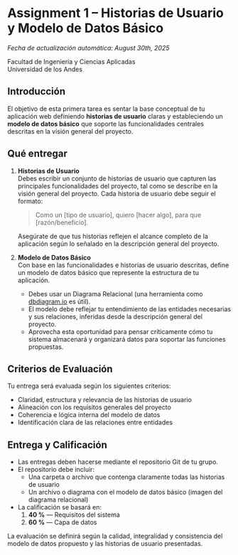 # Assignment 1 – Historias de Usuario y Modelo de Datos Básico

_Fecha de actualización automática: August 30th, 2025_

Facultad de Ingeniería y Ciencias Aplicadas  
Universidad de los Andes

## Introducción

El objetivo de esta primera tarea es sentar la base conceptual de tu aplicación web definiendo **historias de usuario** claras y estableciendo un **modelo de datos básico** que soporte las funcionalidades centrales descritas en la visión general del proyecto.

## Qué entregar

1. **Historias de Usuario**  
   Debes escribir un conjunto de historias de usuario que capturen las principales funcionalidades del proyecto, tal como se describe en la visión general del proyecto. Cada historia de usuario debe seguir el formato:

    > Como un [tipo de usuario], quiero [hacer algo], para que [razón/beneficio].

    Asegúrate de que tus historias reflejen el alcance completo de la aplicación según lo señalado en la descripción general del proyecto.

2. **Modelo de Datos Básico**  
   Con base en las funcionalidades e historias de usuario descritas, define un modelo de datos básico que represente la estructura de tu aplicación.
    - Debes usar un Diagrama Relacional (una herramienta como [dbdiagram.io](https://dbdiagram.io/home) es útil).
    - El modelo debe reflejar tu entendimiento de las entidades necesarias y sus relaciones, inferidas desde la descripción general del proyecto.
    - Aprovecha esta oportunidad para pensar críticamente cómo tu sistema almacenará y organizará datos para soportar las funciones propuestas.

## Criterios de Evaluación

Tu entrega será evaluada según los siguientes criterios:

-   Claridad, estructura y relevancia de las historias de usuario
-   Alineación con los requisitos generales del proyecto
-   Coherencia e lógica interna del modelo de datos
-   Identificación clara de las relaciones entre entidades

## Entrega y Calificación

-   Las entregas deben hacerse mediante el repositorio Git de tu grupo.
-   El repositorio debe incluir:
    -   Una carpeta o archivo que contenga claramente todas las historias de usuario
    -   Un archivo o diagrama con el modelo de datos básico (imagen del diagrama relacional)
-   La calificación se basará en:
    1. **40 %** — Requisitos del sistema
    2. **60 %** — Capa de datos

La evaluación se definirá según la calidad, integralidad y consistencia del modelo de datos propuesto y las historias de usuario presentadas.

